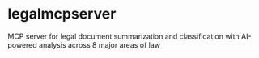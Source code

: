 # legalmcpserver
MCP server for legal document summarization and classification with AI-powered analysis across 8 major areas of law
